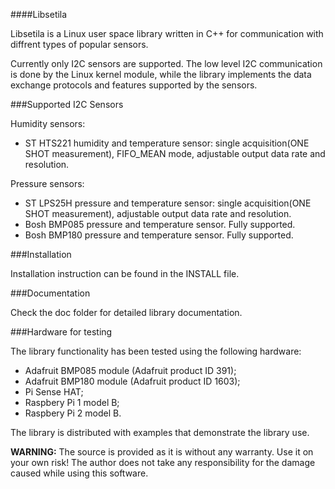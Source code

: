 ####Libsetila

Libsetila is a Linux user space library written in C++ for communication with diffrent types of popular sensors.

Currently only I2C sensors are supported. The low level I2C communication is done by the Linux kernel module, while 
the library implements the data exchange protocols and features supported by the sensors. 

###Supported I2C Sensors

Humidity sensors:

- ST HTS221 humidity and temperature sensor: single acquisition(ONE SHOT measurement), FIFO_MEAN mode, adjustable output data rate and resolution.

Pressure sensors:

- ST LPS25H pressure and temperature sensor: single acquisition(ONE SHOT measurement), adjustable output data rate and resolution.
- Bosh BMP085 pressure and temperature sensor. Fully supported.
- Bosh BMP180 pressure and temperature sensor. Fully supported.

###Installation

Installation instruction can be found in the INSTALL file.


###Documentation

Check the doc folder for detailed library documentation.


###Hardware for testing 

The library functionality has been tested using the following hardware:

- Adafruit BMP085 module (Adafruit product ID 391);
- Adafruit BMP180 module (Adafruit product ID 1603);
- Pi Sense HAT;
- Raspbery Pi 1 model B;
- Raspbery Pi 2 model B.  

The library is distributed with examples that demonstrate the library use.


**WARNING:** 
The source is provided as it is without any warranty. Use it on your own risk!
The author does not take any responsibility for the damage caused while using this software.


